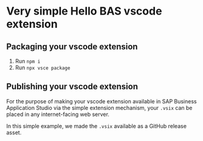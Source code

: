 # Very simple Hello BAS vscode extension

## Packaging your vscode extension 
1. Run `npm i`
2. Run `npx vsce package`

## Publishing your vscode extension
For the purpose of making your vscode extension available in SAP Business Application Studio via the simple extension mechanism, your `.vsix` can be placed in any internet-facing web server.

In this simple example, we made the `.vsix` available as a GitHub release asset.
 